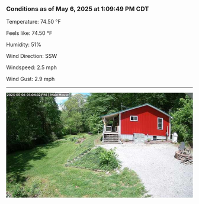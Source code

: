 ### Conditions as of May 6, 2025 at 1:09:49 PM CDT 

Temperature: 74.50 &deg;F

Feels like: 74.50 &deg;F

Humidity: 51%

Wind Direction: SSW

Windspeed: 2.5 mph

Wind Gust: 2.9 mph

---

<img src="./images/latest.jpeg"/>

